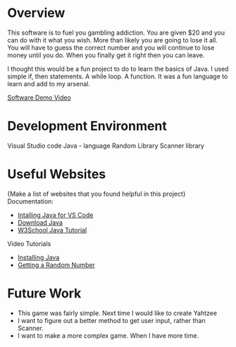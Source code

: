 # Overview

This software is to fuel you gambling addiction. You are given $20 and you can do with it what you wish. More than likely you are going to lose it all. You will have to guess the correct number and you will continue to lose money until you do. When you finally get it right then you can leave.

I thought this would be a fun project to do to learn the basics of Java. I used simple if, then statements. A while loop. A function. It was a fun language to learn and add to my arsenal.

[Software Demo Video](https://youtu.be/vi65J2bBMj4)

# Development Environment

Visual Studio code
Java - language
Random Library
Scanner library

# Useful Websites

{Make a list of websites that you found helpful in this project}
Documentation:
- [Intalling Java for VS Code](https://code.visualstudio.com/docs/java/java-tutorial)
- [Download Java](https://www.oracle.com/java/technologies/java-se-glance.html)
- [W3School Java Tutorial](https://www.w3schools.com/java/java_syntax.asp)

Video Tutorials
- [Installing Java](https://www.youtube.com/watch?v=fbyobdxDQno)
- [Getting a Random Number](https://www.youtube.com/watch?v=AhwIYAXPASw&t=242s)


# Future Work

- This game was fairly simple. Next time I would like to create Yahtzee
- I want to figure out a better method to get user input, rather than Scanner.
- I want to make a more complex game. When I have more time.
